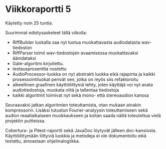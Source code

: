 # Viikkoraportti 5

Käytetty noin 25 tuntia.

Suurimmat edistysaskeleet tällä viikolla:
- RiffBuilder luokalla saa nyt luotua muokattavasta audiodatasta wav-tiedoston
- RiffParser toimii wav-tiedostojen avaamisessa muokattavaksi äänidataksi
- Gate-algoritmi kirjoitettu.
- testausprosenttia nostettu
- AudioProcessor-luokka on nyt abstrakti luokka eikä rajapinta ja kaikki prosessointiluokat perivät sen, jotka on myös siis refaktoroitu
- alkeellinen graafinen käyttöliittymä tehty, joten käyttäjä voi nyt avata audiotiedostoja, muokata niitä ja tallentaa tiedostoja
- kaikki algoritmit toimivat nyt sekä mono- että stereoaudion kanssa

Seuraavaksi jatkan algoritmien toteuttamista, otan mukaan ainakin kompressorin. Lisäksi tutustun Fourier-analyysin toteuttamiseen sekä audion reaaliaikaiseen muokkaukseen ja koitan saada näitä toteutettua vielä projektin puitteissa.

Cobertura- ja Pitest-raportit sekä JavaDoc löytyvät jälleen doc-kansiosta. Käyttöliittymään liittyviä luokkia ja metodeja ei ole dokumentoitu eikä testattu, ainoastaan ohjelmalogiikka.
